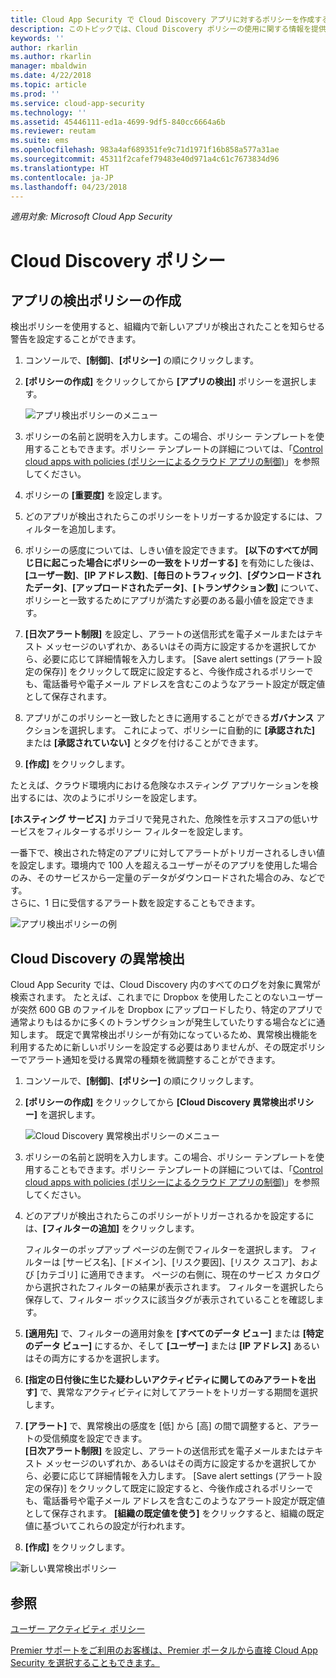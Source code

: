 ```yaml
---
title: Cloud App Security で Cloud Discovery アプリに対するポリシーを作成する | Microsoft ドキュメント
description: このトピックでは、Cloud Discovery ポリシーの使用に関する情報を提供します。
keywords: ''
author: rkarlin
ms.author: rkarlin
manager: mbaldwin
ms.date: 4/22/2018
ms.topic: article
ms.prod: ''
ms.service: cloud-app-security
ms.technology: ''
ms.assetid: 45446111-ed1a-4699-9df5-840cc6664a6b
ms.reviewer: reutam
ms.suite: ems
ms.openlocfilehash: 983a4af689351fe9c71d1971f16b858a577a31ae
ms.sourcegitcommit: 45311f2cafef79483e40d971a4c61c7673834d96
ms.translationtype: HT
ms.contentlocale: ja-JP
ms.lasthandoff: 04/23/2018
---
```

*適用対象: Microsoft Cloud App Security*


# <a name="cloud-discovery-policies"></a>Cloud Discovery ポリシー
    
## <a name="creating-an-app-discovery-policy"></a>アプリの検出ポリシーの作成  
検出ポリシーを使用すると、組織内で新しいアプリが検出されたことを知らせる警告を設定することができます。  
  
1.  コンソールで、**[制御]**、**[ポリシー]** の順にクリックします。  
  
2.  **[ポリシーの作成]** をクリックしてから **[アプリの検出]** ポリシーを選択します。  
  
     ![アプリ検出ポリシーのメニュー](./media/app-discovery-policy-menu.png "アプリ検出ポリシーのメニュー")  
  
3.  ポリシーの名前と説明を入力します。この場合、ポリシー テンプレートを使用することもできます。ポリシー テンプレートの詳細については、「[Control cloud apps with policies (ポリシーによるクラウド アプリの制御)](control-cloud-apps-with-policies.md)」を参照してください。  
  
4.  ポリシーの **[重要度]** を設定します。

5. どのアプリが検出されたらこのポリシーをトリガーするか設定するには、フィルターを追加します。  
  
6.  ポリシーの感度については、しきい値を設定できます。 **[以下のすべてが同じ日に起こった場合にポリシーの一致をトリガーする]** を有効にした後は、**[ユーザー数]**、**[IP アドレス数]**、**[毎日のトラフィック]**、**[ダウンロードされたデータ]**、**[アップロードされたデータ]**、**[トランザクション数]** について、ポリシーと一致するためにアプリが満たす必要のある最小値を設定できます。  
  
7.  **[日次アラート制限]** を設定し、アラートの送信形式を電子メールまたはテキスト メッセージのいずれか、あるいはその両方に設定するかを選択してから、必要に応じて詳細情報を入力します。 [Save alert settings (アラート設定の保存)] をクリックして既定に設定すると、今後作成されるポリシーでも、電話番号や電子メール アドレスを含むこのようなアラート設定が既定値として保存されます。  
  
8. アプリがこのポリシーと一致したときに適用することができる**ガバナンス** アクションを選択します。 これによって、ポリシーに自動的に **[承認された]** または **[承認されていない]** とタグを付けることができます。 

8.  **[作成]** をクリックします。  
  
たとえば、クラウド環境内における危険なホスティング アプリケーションを検出するには、次のようにポリシーを設定します。  
  
**[ホスティング サービス]** カテゴリで発見された、危険性を示すスコアの低いサービスをフィルターするポリシー フィルターを設定します。   
   
一番下で、検出された特定のアプリに対してアラートがトリガーされるしきい値を設定します。環境内で 100 人を超えるユーザーがそのアプリを使用した場合のみ、そのサービスから一定量のデータがダウンロードされた場合のみ、などです。   
さらに、1 日に受信するアラート数を設定することもできます。  
  
![アプリ検出ポリシーの例](./media/app-discovery-policy-example.png "アプリ検出ポリシーの例")  
  
## <a name="cloud-discovery-anomaly-detection"></a>Cloud Discovery の異常検出  
Cloud App Security では、Cloud Discovery 内のすべてのログを対象に異常が検索されます。 たとえば、これまでに Dropbox を使用したことのないユーザーが突然 600 GB のファイルを Dropbox にアップロードしたり、特定のアプリで通常よりもはるかに多くのトランザクションが発生していたりする場合などに通知します。 既定で異常検出ポリシーが有効になっているため、異常検出機能を利用するために新しいポリシーを設定する必要はありませんが、その既定ポリシーでアラート通知を受ける異常の種類を微調整することができます。  
  
1.  コンソールで、**[制御]**、**[ポリシー]** の順にクリックします。  
  
2.  **[ポリシーの作成]** をクリックしてから **[Cloud Discovery 異常検出ポリシー]** を選択します。  
  
     ![Cloud Discovery 異常検出ポリシーのメニュー](./media/cloud-discovery-anomaly-detection-policy-menu.png "Cloud Discovery 異常検出ポリシーのメニュー")  
  
3.  ポリシーの名前と説明を入力します。この場合、ポリシー テンプレートを使用することもできます。ポリシー テンプレートの詳細については、「[Control cloud apps with policies (ポリシーによるクラウド アプリの制御)](control-cloud-apps-with-policies.md)」を参照してください。  
  
4.  どのアプリが検出されたらこのポリシーがトリガーされるかを設定するには、**[フィルターの追加]** をクリックします。  
  
     フィルターのポップアップ ページの左側でフィルターを選択します。 フィルターは [サービス名]、[ドメイン]、[リスク要因]、[リスク スコア]、および [カテゴリ] に適用できます。 ページの右側に、現在のサービス カタログから選択されたフィルターの結果が表示されます。 フィルターを選択したら保存して、フィルター ボックスに該当タグが表示されていることを確認します。  
  
5.  **[適用先]** で、フィルターの適用対象を **[すべてのデータ ビュー]** または **[特定のデータ ビュー]** にするか、そして **[ユーザー]** または **[IP アドレス]** あるいはその両方にするかを選択します。  
  
6.  **[指定の日付後に生じた疑わしいアクティビティに関してのみアラートを出す]** で、異常なアクティビティに対してアラートをトリガーする期間を選択します。  
  
7.  **[アラート]** で、異常検出の感度を [低] から [高] の間で調整すると、アラートの受信頻度を設定できます。  
**[日次アラート制限]** を設定し、アラートの送信形式を電子メールまたはテキスト メッセージのいずれか、あるいはその両方に設定するかを選択してから、必要に応じて詳細情報を入力します。 [Save alert settings (アラート設定の保存)] をクリックして既定に設定すると、今後作成されるポリシーでも、電話番号や電子メール アドレスを含むこのようなアラート設定が既定値として保存されます。 **[組織の既定値を使う]** をクリックすると、組織の既定値に基づいてこれらの設定が行われます。  
  
9. **[作成]** をクリックします。  
  
![新しい異常検出ポリシー](./media/new-discovery-anomaly-policy.png "新しい異常検出ポリシー")  
  
## <a name="see-also"></a>参照  
[ユーザー アクティビティ ポリシー](user-activity-policies.md)   

[Premier サポートをご利用のお客様は、Premier ポータルから直接 Cloud App Security を選択することもできます。](https://premier.microsoft.com/)  
  
  
